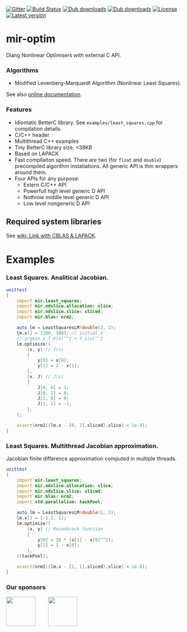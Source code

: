 [![Gitter](https://img.shields.io/gitter/room/libmir/public.svg)](https://gitter.im/libmir/public)
[![Build Status](https://travis-ci.org/libmir/mir-optim.svg?branch=master)](https://travis-ci.org/libmir/mir-optim)
[![Dub downloads](https://img.shields.io/dub/dt/mir-optim.svg)](http://code.dlang.org/packages/mir-optim)
[![Dub downloads](https://img.shields.io/dub/dm/mir-optim.svg)](http://code.dlang.org/packages/mir-optim)
[![License](https://img.shields.io/dub/l/mir-optim.svg)](http://code.dlang.org/packages/mir-optim)
[![Latest version](https://img.shields.io/dub/v/mir-optim.svg)](http://code.dlang.org/packages/mir-optim)

# mir-optim

Dlang Nonlinear Optimisers with external C API.

### Algorithms
 
 - Modified Levenberg-Marquardt Algorithm (Nonlinear Least Squares).

See also [online documentation](https://mir-optim.dpldocs.info/mir.html).

### Features

 - Idiomatic BetterC library. See `examples/least_squares.cpp` for compilation details.
 - C/C++ header
 - Multithread C++ examples
 - Tiny BetterC library size, <38KB
 - Based on LAPACK
 - Fast compilaiton speed. There are two  (for `float` and `double`) precompiled algorithm instatiations. All generic API is thin wrappers around them.
 - Four APIs for any purpose:
    * Extern C/C++ API
    * Powerfull high level generic D API
    * Nothrow middle level generic D API
    * Low level nongeneric D API

## Required system libraries

See [wiki: Link with CBLAS & LAPACK](https://github.com/libmir/mir-lapack/wiki/Link-with-CBLAS-&-LAPACK).

# Examples

### Least Squares. Analitical Jacobian.

```d
unittest
{
    import mir.least_squares;
    import mir.ndslice.allocation: slice;
    import mir.ndslice.slice: sliced;
    import mir.blas: nrm2;

    auto lm = LeastSquaresLM!double(2, 2);
    lm.x[] = [100, 100]; // initial X
    // argmin_x f_0(x)^^2 + f_1(x)^^2
    lm.optimize!(
        (x, y) // f(x)
        {
            y[0] = x[0];
            y[1] = 2 - x[1];
        },
        (x, J) // J(x)
        {
            J[0, 0] = 1;
            J[0, 1] = 0;
            J[1, 0] = 0;
            J[1, 1] = -1;
        },
    );

    assert(nrm2((lm.x - [0, 2].sliced).slice) < 1e-8);
}
```

###  Least Squares. Multithread Jacobian approximation.

Jacobian finite difference approximation computed in multiple threads.

```d
unittest
{
    import mir.least_squares;
    import mir.ndslice.allocation: slice;
    import mir.ndslice.slice: sliced;
    import mir.blas: nrm2;
    import std.parallelism: taskPool;

    auto lm = LeastSquaresLM!double(2, 2);
    lm.x[] = [-1.2, 1];
    lm.optimize!(
        (x, y) // Rosenbrock function
        {
            y[0] = 10 * (x[1] - x[0]^^2);
            y[1] = 1 - x[0];
        },
    )(taskPool);

    assert(nrm2((lm.x - [1, 1].sliced).slice) < 1e-8);
}
```

### Our sponsors

[<img src="https://raw.githubusercontent.com/libmir/mir-algorithm/master/images/symmetry.png" height="80" />](http://symmetryinvestments.com/) 	&nbsp; 	&nbsp;	&nbsp;	&nbsp;
[<img src="https://raw.githubusercontent.com/libmir/mir-algorithm/master/images/kaleidic.jpeg" height="80" />](https://github.com/kaleidicassociates)
